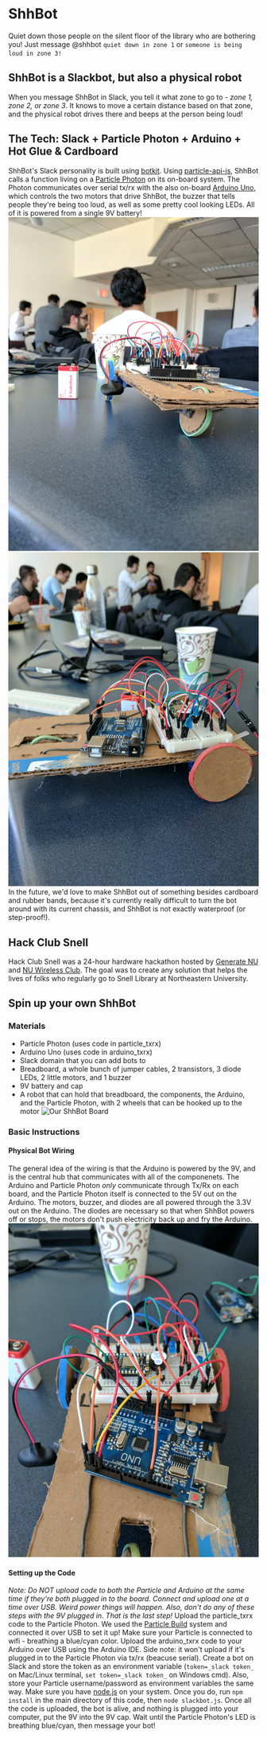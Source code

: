 # ShhBot
Quiet down those people on the silent floor of the library who are bothering you! Just message @shhbot `quiet down in zone 1` or `someone is being loud in zone 3!`

## ShhBot is a Slackbot, but also a physical robot
When you message ShhBot in Slack, you tell it what zone to go to - _zone 1, zone 2, or zone 3_. It knows to move a certain distance based on that zone, and the physical robot drives there and beeps at the person being loud!

## The Tech: Slack + Particle Photon + Arduino + Hot Glue & Cardboard
ShhBot's Slack personality is built using [botkit](https://github.com/howdyai/botkit). Using [particle-api-js](https://docs.particle.io/reference/javascript/), ShhBot calls a function living on a [Particle Photon](https://www.particle.io/products/hardware/photon-wifi-dev-kit) on its on-board system. The Photon communicates over serial tx/rx with the also on-board [Arduino Uno](https://www.arduino.cc/en/main/arduinoBoardUno), which controls the two motors that drive ShhBot, the buzzer that tells people they're being too loud, as well as some pretty cool looking LEDs. All of it is powered from a single 9V battery!
![ShhBot](/img/shhbot.jpg)
![ShhBot2](/img/shhbot2.jpg)
In the future, we'd love to make ShhBot out of something besides cardboard and rubber bands, because it's currently really difficult to turn the bot around with its current chassis, and ShhBot is not exactly waterproof (or step-proof!).

## Hack Club Snell
Hack Club Snell was a 24-hour hardware hackathon hosted by [Generate NU](http://www.northeastern.edu/generate/) and [NU Wireless Club](http://www.wireless.neu.edu/). The goal was to create any solution that helps the lives of folks who regularly go to Snell Library at Northeastern University. 

## Spin up your own ShhBot
### Materials
* Particle Photon (uses code in particle_txrx)
* Arduino Uno (uses code in arduino_txrx)
* Slack domain that you can add bots to
* Breadboard, a whole bunch of jumper cables,  2 transistors, 3 diode LEDs, 2 little motors, and 1 buzzer
* 9V battery and cap
* A robot that can hold that breadboard, the components, the Arduino, and the Particle Photon, with 2 wheels that can be hooked up to the motor
![Our ShhBot Board](/img/board1.jpg)
### Basic Instructions
#### Physical Bot Wiring
The general idea of the wiring is that the Arduino is powered by the 9V, and is the central hub that communicates with all of the componenets. The Arduino and Particle Photon _only_ communicate through Tx/Rx on each board, and the Particle Photon itself is connected to the 5V out on the Arduino. The motors, buzzer, and diodes are all powered through the 3.3V out on the Arduino. The diodes are necessary so that when ShhBot powers off or stops, the motors don't push electricity back up and fry the Arduino.
![Our ShhBot Board](/img/board2.jpg)
#### Setting up the Code
_Note: Do NOT upload code to both the Particle and Arduino at the same time if they're both plugged in to the board. Connect and upload one at a time over USB. Weird power things will happen. Also, don't do any of these steps with the 9V plugged in. That is the last step!_
Upload the particle_txrx code to the Particle Photon. We used the [Particle Build](https://build.particle.io/) system and connected it over USB to set it up! Make sure your Particle is connected to wifi - breathing a blue/cyan color.
Upload the arduino_txrx code to your Arduino over USB using the Arduino IDE. Side note: it won't upload if it's plugged in to the Particle Photon via tx/rx (beacuse serial).
Create a bot on Slack and store the token as an environment variable (`token=_slack token_` on Mac/Linux terminal, `set token=_slack token_` on Windows cmd). Also, store your Particle username/password as environment variables the same way.
Make sure you have [node.js](https://nodejs.org/) on your system. Once you do, run `npm install` in the main directory of this code, then `node slackbot.js`.
Once all the code is uploaded, the bot is alive, and nothing is plugged into your computer, put the 9V into the 9V cap. Wait until the Particle Photon's LED is breathing blue/cyan, then message your bot!